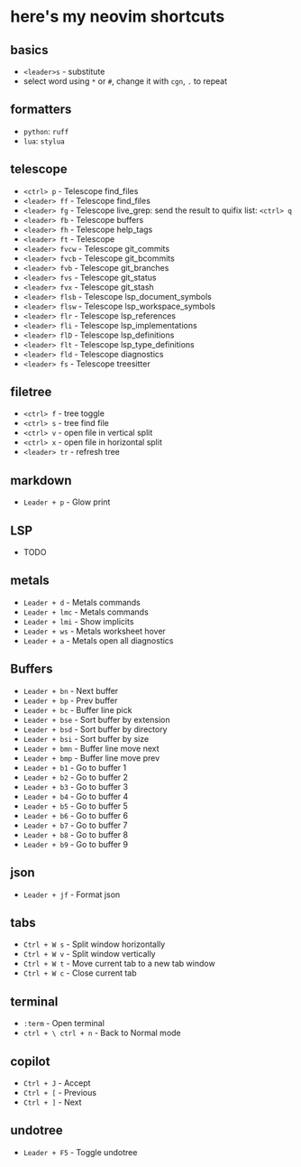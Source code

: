 # here's my neovim shortcuts

## basics

- `<leader>s` - substitute
- select word using `*` or `#`, change it with `cgn`, `.` to repeat

## formatters

- `python`: `ruff`
- `lua`: `stylua`

## telescope

- `<ctrl> p` - Telescope find_files
- `<leader> ff` - Telescope find_files
- `<leader> fg` - Telescope live_grep: send the result to quifix list: `<ctrl> q`
- `<leader> fb` - Telescope buffers
- `<leader> fh` - Telescope help_tags
- `<leader> ft` - Telescope
- `<leader> fvcw` - Telescope git_commits
- `<leader> fvcb` - Telescope git_bcommits
- `<leader> fvb` - Telescope git_branches
- `<leader> fvs` - Telescope git_status
- `<leader> fvx` - Telescope git_stash
- `<leader> flsb` - Telescope lsp_document_symbols
- `<leader> flsw` - Telescope lsp_workspace_symbols
- `<leader> flr` - Telescope lsp_references
- `<leader> fli` - Telescope lsp_implementations
- `<leader> flD` - Telescope lsp_definitions
- `<leader> flt` - Telescope lsp_type_definitions
- `<leader> fld` - Telescope diagnostics
- `<leader> fs` - Telescope treesitter

## filetree

- `<ctrl> f` - tree toggle
- `<ctrl> s` - tree find file
- `<ctrl> v` - open file in vertical split
- `<ctrl> x` - open file in horizontal split
- `<leader> tr` - refresh tree

## markdown

- `Leader + p` - Glow print

## LSP

- TODO

## metals

- `Leader + d` - Metals commands
- `Leader + lmc` - Metals commands
- `Leader + lmi` - Show implicits
- `Leader + ws` - Metals worksheet hover
- `Leader + a` - Metals open all diagnostics

## Buffers

- `Leader + bn` - Next buffer
- `Leader + bp` - Prev buffer
- `Leader + bc` - Buffer line pick
- `Leader + bse` - Sort buffer by extension
- `Leader + bsd` - Sort buffer by directory
- `Leader + bsi` - Sort buffer by size
- `Leader + bmn` - Buffer line move next
- `Leader + bmp` - Buffer line move prev
- `Leader + b1` - Go to buffer 1
- `Leader + b2` - Go to buffer 2
- `Leader + b3` - Go to buffer 3
- `Leader + b4` - Go to buffer 4
- `Leader + b5` - Go to buffer 5
- `Leader + b6` - Go to buffer 6
- `Leader + b7` - Go to buffer 7
- `Leader + b8` - Go to buffer 8
- `Leader + b9` - Go to buffer 9

## json

- `Leader + jf` - Format json

## tabs

- `Ctrl + W s` - Split window horizontally
- `Ctrl + W v` - Split window vertically
- `Ctrl + W t` - Move current tab to a new tab window
- `Ctrl + W c` - Close current tab

## terminal

- `:term` - Open terminal
- `ctrl + \ ctrl + n` - Back to Normal mode

## copilot

- `Ctrl + J` - Accept
- `Ctrl + [` - Previous
- `Ctrl + ]` - Next

## undotree

- `Leader + F5` - Toggle undotree
